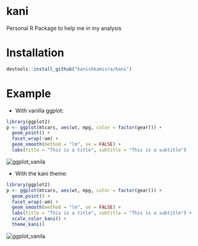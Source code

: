 # kani
Personal R Package to help me in my analysis

# Installation
```r
devtools::install_github("kanishkamisra/kani")
```

# Example

* With vanilla ggplot:

```r
library(ggplot2)
p <- ggplot(mtcars, aes(wt, mpg, color = factor(gear))) +
  geom_point() +
  facet_wrap(~am) +
  geom_smooth(method = "lm", se = FALSE) +
  labs(title = "This is a title", subtitle = "This is a subtitle")
```

![ggplot_vanila]("/plots/ggplot_plain.png", "Vanilla ggplot 2 plot")

* With the kani theme:

```r
library(ggplot2)
p <- ggplot(mtcars, aes(wt, mpg, color = factor(gear))) +
  geom_point() +
  facet_wrap(~am) +
  geom_smooth(method = "lm", se = FALSE) +
  labs(title = "This is a title", subtitle = "This is a subtitle") +
  scale_color_kani() + 
  theme_kani()
```

![ggplot_vanila]("/plots/ggplot_kani.png", "Kani-themed ggplot 2 plot")